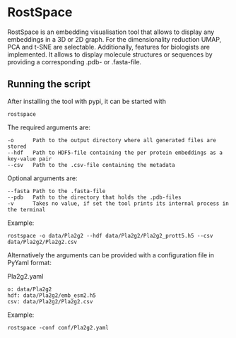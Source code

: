 # RostSpace

RostSpace is an embedding visualisation tool that allows to display any embeddings in a 3D or 2D graph. 
For the dimensionality reduction UMAP, PCA and t-SNE are selectable.
Additionally, features for biologists are implemented. It allows to display molecule structures or 
sequences by providing a corresponding .pdb- or .fasta-file.

## Running the script

After installing the tool with pypi, it can be started with

```shell
rostspace
```

The required arguments are:

    -o      Path to the output directory where all generated files are stored
    --hdf   Path to HDF5-file containing the per protein embeddings as a key-value pair
    --csv   Path to the .csv-file containing the metadata

Optional arguments are:

    --fasta Path to the .fasta-file
    --pdb   Path to the directory that holds the .pdb-files
    -v      Takes no value, if set the tool prints its internal process in the terminal

Example:

```shell
rostspace -o data/Pla2g2 --hdf data/Pla2g2/Pla2g2_prott5.h5 --csv data/Pla2g2/Pla2g2.csv
```

Alternatively the arguments can be provided with a configuration file in PyYaml format:

Pla2g2.yaml
```shell
o: data/Pla2g2
hdf: data/Pla2g2/emb_esm2.h5
csv: data/Pla2g2/Pla2g2.csv
```

Example:

```shell
rostspace -conf conf/Pla2g2.yaml
```
